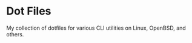 Dot Files
========

My collection of dotfiles for various CLI utilities on Linux, OpenBSD, and others.
